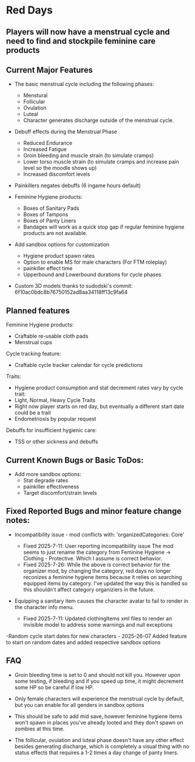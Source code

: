 # Red Days

## Players will now have a menstrual cycle and need to find and stockpile feminine care products

## Current Major Features
- The basic menstrual cycle including the following phases:
    - Menstural
    - Follicular
    - Ovulation
    - Luteal
    - Character generates discharge outside of the menstrual cycle.

- Debuff effects during the Menstrual Phase
    - Reduced Endurance
    - Increased Fatigue
    - Groin bleeding and muscle strain (to simulate cramps)
    - Lower torso muscle strain (to simulate cramps and increase pain level so the moodle shows up)
    - Increased discomfort levels

- Painkillers negates debuffs (6 ingame hours default)

- Feminine Hygiene products:
    - Boxes of Sanitary Pads
    - Boxes of Tampons
    - Boxes of Panty Liners
    - Bandages will work as a quick stop gap if regular feminine hygiene products are not available.

- Add sandbox options for customization
    - Hygiene product spawn rates
    - Option to enable MS for male characters (For FTM roleplay)
    - painkiller effect time
    - Upperbound and Lowerbound durations for cycle phases

- Custom 3D models thanks to sudodski's commit: 6f10ac0bdc8b76750152ad8aa34118ff13c9fa64

## Planned features

Feminine Hygiene products:
- Craftable re-usable cloth pads
- Menstrual cups

Cycle tracking feature:
- Craftable cycle tracker calendar for cycle predictions

Traits:
- Hygiene product consumption and stat decrement rates vary by cycle trait:
- Light, Normal, Heavy Cycle Traits
- Right now player starts on red day, but eventually a different start date could be a trait
- Endometriosis by popular request

Debuffs for insufficient hygienic care:
- TSS or other sickness and debuffs

## Current Known Bugs or Basic ToDos:
- Add more sandbox options:
    - Stat degrade rates
    - painkiller effectiveness
    - Target discomfort/strain levels

## Fixed Reported Bugs and minor feature change notes:
- Incompatibility issue - mod conflicts with: 'organizedCategories: Core'
    - Fixed 2025-7-11: User reporting incompatibility issue
        The mod seems to just rename the category from Feminine Hygiene -> Clothing - Protective. Which I assume is correct behavior.
    - Fixed 2025-7-26: While the above is correct behavior for the organizer mod, by changing the category, red days no longer reconizes a feminine hygiene items because it relies on searching equipped items by category. I've updated the way this is handled so this shouldn't affect category organiziers in the future.

- Equipping a sanitary item causes the character avatar to fail to render in the character info menu.
    - Fixed 2025-7-11: Updated clothingItems xml files to render an invisible model to address some warnings and null exceptions

-Random cycle start dates for new characters
    - 2025-26-07 Added feature to start on random dates and added respective sandbox options

## FAQ
- Groin bleeding time is set to 0 and should not kill you. However upon some testing, if bleeding and if you speed up time, it might decrement some HP so be careful if low HP.

- Only female characters will experience the menstrual cycle by default, but you can enable for all genders in sandbox options

- This should be safe to add mid save, however feminine hygiene items won't spawn in places you've already looted and they don't spawn on zombies at this time.

- The follicular, ovulation and luteal phase doesn't have any other effect besides generating discharge, which is completely a visual thing with no status effects that requires a 1-2 times a day change of panty liners.
